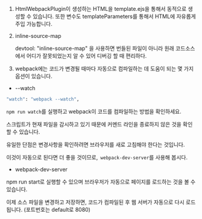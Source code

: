1. HtmlWebpackPlugin이 생성하는 HTML을 template.ejs을 통해서 동적으로 생성할 수 있습니다. 또한 변수도 templateParameters를 통해서 HTML에 자유롭게 주입 가능합니다.

2. inline-source-map

   devtool: "inline-source-map" 을 사용하면 번들된 파일이 아니라 원래 코드소스에서 어디가 잘못되었는지 알 수 있어 디버깅 할 때 편리하다.

3. webpack에는 코드가 변경될 때마다 자동으로 컴파일하는 데 도움이 되는 몇 가지 옵션이 있습니다.

- --watch

```bash
"watch": "webpack --watch",
```

`npm run watch`를 실행하고 webpack이 코드를 컴파일하는 방법을 확인하세요.

스크립트가 현재 파일을 감시하고 있기 때문에 커멘드 라인을 종료하지 않은 것을 확인할 수 있습니다.

유일한 단점은 변경사항을 확인하려면 브라우저를 새로 고침해야 한다는 것입니다.

이것이 자동으로 된다면 더 좋을 것이므로,` webpack-dev-server`를 사용해 봅시다.

- webpack-dev-server

npm run start로 실행할 수 있으며 브라우저가 자동으로 페이지를 로드하는 것을 볼 수 있습니다.

이제 소스 파일을 변경하고 저장하면, 코드가 컴파일된 후 웹 서버가 자동으로 다시 로드됩니다. (포트번호는 default로 8080)
